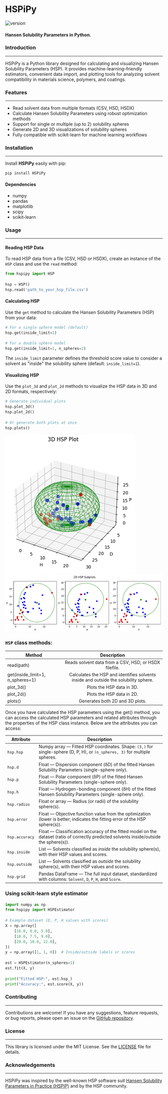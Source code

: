 # HSPiPy

![version](https://img.shields.io/badge/version-1.0.0b1-blue.svg)

#### Hansen Solubility Parameters in Python.

### Introduction
---------------

HSPiPy is a Python library designed for calculating and visualizing Hansen Solubility Parameters (HSP). It provides machine-learning–friendly estimators, convenient data import, and plotting tools for analyzing solvent compatibility in materials science, polymers, and coatings.

### Features
---------------

* Read solvent data from multiple formats (CSV, HSD, HSDX)
* Calculate Hansen Solubility Parameters using robust optimization methods
* Support for single or multiple (up to 2) solubility spheres
* Generate 2D and 3D visualizations of solubility spheres
* Fully compatible with scikit-learn for machine learning workflows


### Installation
---------------

Install **HSPiPy** easily with pip:

```
pip install HSPiPy
```
#### Dependencies

* numpy
* pandas
* matplotlib
* scipy
* scikit-learn

### Usage
--------

#### Reading HSP Data

To read HSP data from a file (CSV, HSD or HSDX), create an instance of the `HSP` class and use the `read` method:
```python
from hspipy import HSP

hsp = HSP()
hsp.read('path_to_your_hsp_file.csv')

```


#### Calculating HSP

Use the `get` method to calculate the Hansen Solubility Parameters (HSP) from your data:
```python
# For a single sphere model (default)
hsp.get(inside_limit=1)

# For a double sphere model
hsp.get(inside_limit=1, n_spheres=2)

```
The `inside_limit` parameter defines the threshold score value to consider a solvent as "inside" the solubility sphere (default: `inside_limit=1`).

#### Visualizing HSP

Use the `plot_3d` and `plot_2d` methods to visualize the HSP data in 3D and 2D formats, respectively:
```python
# Generate individual plots
hsp.plot_3d()
hsp.plot_2d()

# Or generate both plots at once
hsp.plots()

```
![3dHSP](https://github.com/Gnpd/HSPiPy/blob/main/3dPlot.png)
![2dHSP](https://github.com/Gnpd/HSPiPy/blob/main/2dPlot.png)

### `HSP` class methods:
| Method              |      Description                                                                       |  
|---------------------|:--------------------------------------------------------------------------------------:|
| read(path)          |  Reads solvent data from a CSV, HSD, or HSDX filefile.                                                   |
| get(inside_limit=1, n_spheres=1) |  Calculates the HSP and identifies solvents inside and outside the solubility sphere.  |
| plot_3d()           |  Plots the HSP data in 3D.                                                             |
| plot_2d()           |  Plots the HSP data in 2D.                                                             | 
| plots()             |  Generates both 2D and 3D plots.                                                       | 

Once you have calculated the HSP parameters using the get() method, you can access the calculated HSP parameters and related attributes through the properties of the HSP class instance. Below are the attributes you can access:

| Attribute      | Description                                                                                                                             |  
|----------------|-----------------------------------------------------------------------------------------------------------------------------------------|
| `hsp.hsp`      | Numpy array — Fitted HSP coordinates. Shape: `(3,)` for single-sphere (D, P, H), or `(n_spheres, 3)` for multiple spheres.              |
| `hsp.d`        | Float — Dispersion component (δD) of the fitted Hansen Solubility Parameters (single-sphere only).                                      |
| `hsp.p`        | Float — Polar component (δP) of the fitted Hansen Solubility Parameters (single-sphere only).                                           |
| `hsp.h`        | Float — Hydrogen-bonding component (δH) of the fitted Hansen Solubility Parameters (single-sphere only).                                |
| `hsp.radius`   | Float or array — Radius (or radii) of the solubility sphere(s).                                                                         | 
| `hsp.error`    | Float — Objective function value from the optimization (lower is better; indicates the fitting error of the HSP sphere(s)).             |
| `hsp.accuracy` | Float — Classification accuracy of the fitted model on the dataset (ratio of correctly predicted solvents inside/outside the sphere(s)). |
| `hsp.inside`   | List — Solvents classified as *inside* the solubility sphere(s), with their HSP values and scores.                                      | 
| `hsp.outside`  | List — Solvents classified as *outside* the solubility sphere(s), with their HSP values and scores.                                     | 
| `hsp.grid`     | Pandas DataFrame — The full input dataset, standardized with columns: `Solvent`, `D`, `P`, `H`, and `Score`.                            |


### Using scikit-learn style estimator
```python
import numpy as np
from hspipy import HSPEstimator

# Example dataset (D, P, H values with scores)
X = np.array([
    [16.0, 8.0, 5.0],
    [18.0, 7.5, 9.0],
    [20.0, 10.0, 12.0],
])
y = np.array([1, 1, 0])  # Inside/outside labels or scores

est = HSPEstimator(n_spheres=1)
est.fit(X, y)

print("Fitted HSP:", est.hsp_)
print("Accuracy:", est.score(X, y))

```

### Contributing
----------------

Contributions are welcome! If you have any suggestions, feature requests, or bug reports, please open an issue on the [GitHub repository](https://github.com/Gnpd/HSPiPy/issues).


### License
-----------

This library is licensed under the MIT License. See the [LICENSE](https://github.com/Gnpd/HSPiPy/blob/main/LICENSE) file for details.

### Acknowledgements
----------------

HSPiPy was inspired by the well-known HSP software suit [Hansen Solubility Parameters in Practice (HSPiP)](https://www.hansen-solubility.com/HSPiP/) and by the HSP community.



